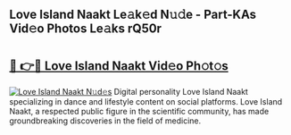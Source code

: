## Love Island Naakt Le𝚊k𝚎d N𝚞𝚍e - Part-KAs Vid𝚎o Photos Le𝚊ks rQ50r

# <h2><a href="http://fb1t9tk.evod.top/?m=Love+Island+Naakt">🔗 👉🔴 Love Island Naakt Vid𝚎o Ph𝚘t𝚘s</a></h2>

[![Love Island Naakt N𝚞d𝚎s](https://i.imgur.com/8V9OHl7.gif)](http://fb1t9tk.evod.top/?m=Love+Island+Naakt)
Digital personality Love Island Naakt specializing in dance and lifestyle content on social platforms. Love Island Naakt, a respected public figure in the scientific community, has made groundbreaking discoveries in the field of medicine. 
